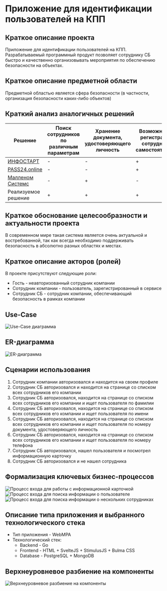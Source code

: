 # Приложение для идентификации пользователей на КПП

## Краткое описание проекта

Приложение для идентификации пользователей на КПП. Разрабатываемый программный продукт позволяет сотруднику СБ быстро и качественно организовывать мероприятия по обеспечению безопасности на объектах.

## Краткое описание предметной области

Предметной областью является сфера безопасности (в частности, организация безопасности каких-либо объектов)

## Краткий анализ аналогичных решений

Решение                                      | Поиск сотрудников по различным параметрам | Хранение документа, удостоверяющего личность | Возможность регистрации сотрудника самостоятельно | 
-------------------------------------------- |-------------------------------------------|----------------------------------------------|---------------------------------------------------
[ИНФОСТАРТ](https://infostart.ru)         | -                                         | -                                            | +                                                 |
[PASS24.online](https://pass24online.ru)   | -                                         | -                                            | +                                                 |
[Малленом Системс](https://www.mallenom.ru) | -                                         | +                                            | -                                                 |
Реализуемое решение                          | +                                         | +                                            | +                                                 |

## Краткое обоснование целесообразности и актуальности проекта

В современном мире такая система является очень актуальной и востребованной, так как всегда необходимо поддерживать безопасность в абсолютно разных областях и местах.

## Краткое описание акторов (ролей)

В проекте присутствуют следующие роли:

- Гость - неавторизованный сотрудник компании
- Сотрудник компании - пользователь, зарегистрированный в сервисе
- Сотрудник СБ - сотрудник компании, обеспечивающий безопасность в рамках компании

## Use-Case

![Use-Case диаграмма](diagrams/use-case.svg)

## ER-диаграмма

![ER-диаграмма](diagrams/ER.svg)

## Сценарии использования

1) Сотрудник компании авторизовался и находится на своем профиле
2) Сотрудник СБ авторизовался и находится на странице со списком всех сотрудников его компании
3) Сотрудник СБ авторизовался, находится на странице со списком всех сотрудников его компании и ищет пользователя по фамилии
4) Сотрудник СБ авторизовался, находится на странице со списком всех сотрудников его компании и ищет пользователя по имени
5) Сотрудник СБ авторизовался, находится на странице со списком всех сотрудников его компании и ищет пользователя по номеру документа, удостоверяющего личность
6) Сотрудник СБ авторизовался, находится на странице со списком всех сотрудников его компании и ищет пользователя по номеру телефона
7) Сотрудник СБ авторизовался, нашел пользователя и посмотрел информационную карточку
8) Сотрудник СБ авторизовался и не нашел сотрудника

## Формализация ключевых бизнес-процессов

![Процесс входа для работы с информационной карточкой](diagrams/BPMN1.svg)
![Процесс входа для поиска информации о пользователе](diagrams/BPMN2.svg)
![Процесс входа для поиска информации о нескольких сотрудниках](diagrams/BPMN3.svg)


## Описание типа приложения и выбранного технологического стека

- Тип приложения - WebMPA
- Технологический стек:
  - Backend - Go
  - Frontend - HTML + SvelteJS + StimulusJS + Bulma CSS
  - Database - PostgreSQL + MongoDB

## Верхнеуровневое разбиение на компоненты

![Верхнеуровневое разбиение на компоненты](diagrams/components.svg)

